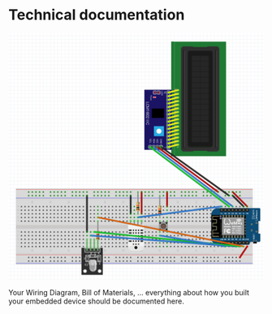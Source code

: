 # Technical documentation

![Fritzing Wiring Diagram](../assets/Wiring_Diagram.png)

Your Wiring Diagram, Bill of Materials, ... everything about how you built your embedded device should be documented here.